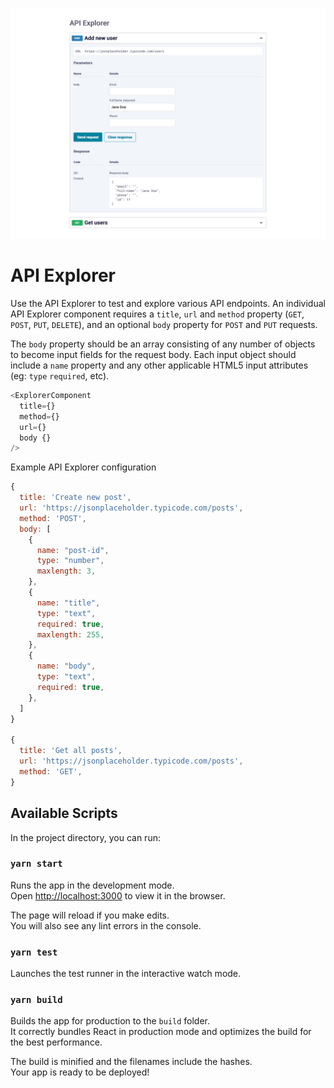 ![API Explorer screenshot](https://github.com/kayleighfoley/api-explorer/blob/master/api-explorer.png?raw=true)

# API Explorer

Use the API Explorer to test and explore various API endpoints. An individual API Explorer component requires a `title`, `url` and `method` property (`GET`, `POST`, `PUT`, `DELETE`), and an optional `body` property for `POST` and `PUT` requests.

The `body` property should be an array consisting of any number of objects to become input fields for the request body. Each input object should include a `name` property and any other applicable HTML5 input attributes (eg: `type` `required`, etc).

```javascript
<ExplorerComponent
  title={}
  method={}
  url={}
  body {}
/>
```

Example API Explorer configuration

```javascript
{
  title: 'Create new post',
  url: 'https://jsonplaceholder.typicode.com/posts',
  method: 'POST',
  body: [
    {
      name: "post-id",
      type: "number",
      maxlength: 3,
    },
    {
      name: "title",
      type: "text",
      required: true,
      maxlength: 255,
    },
    {
      name: "body",
      type: "text",
      required: true,
    },
  ]
}

{
  title: 'Get all posts',
  url: 'https://jsonplaceholder.typicode.com/posts',
  method: 'GET',
}
```

## Available Scripts

In the project directory, you can run:

### `yarn start`

Runs the app in the development mode.<br />
Open [http://localhost:3000](http://localhost:3000) to view it in the browser.

The page will reload if you make edits.<br />
You will also see any lint errors in the console.

### `yarn test`

Launches the test runner in the interactive watch mode.

### `yarn build`

Builds the app for production to the `build` folder.<br />
It correctly bundles React in production mode and optimizes the build for the best performance.

The build is minified and the filenames include the hashes.<br />
Your app is ready to be deployed!
